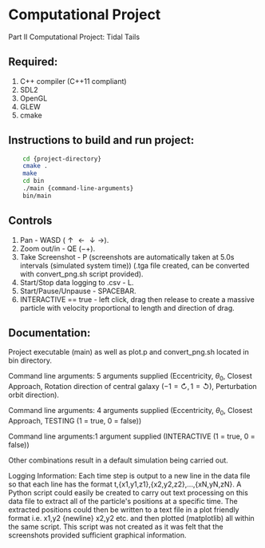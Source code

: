 # Computational Project
Part II Computational Project: Tidal Tails

## Required:

1. C++ compiler (C++11 compliant)
1. SDL2
1. OpenGL
1. GLEW
1. cmake
## Instructions to build and run project:

```bash
	cd {project-directory}
	cmake .
	make
	cd bin
	./main {command-line-arguments}
	bin/main
```
## Controls
1. Pan - WASD $(\uparrow \leftarrow \downarrow \rightarrow)$.
1. Zoom out/in - QE $(-+)$.
1. Take Screenshot - P (screenshots are automatically taken at 5.0s intervals (simulated system time)) (.tga file created, can be converted with convert\_png.sh script provided).
1. Start/Stop data logging to .csv - L.
1. Start/Pause/Unpause - SPACEBAR.
1. INTERACTIVE == true - left click, drag then release to create a massive particle with velocity proportional to length and direction of drag.

## Documentation:

Project executable (main) as well as plot.p and convert_png.sh located in bin directory.

Command line arguments: 5 arguments supplied (Eccentricity, $\theta_0$, Closest Approach, Rotation direction of central galaxy ($-1=\circlearrowright, 1=\circlearrowleft$), Perturbation orbit direction).

Command line arguments: 4 arguments supplied (Eccentricity, $\theta_0$, Closest Approach, TESTING (1 = true, 0 = false))

Command line arguments:1 argument supplied (INTERACTIVE (1 = true, 0 = false))

Other combinations result in a default simulation being carried out.

Logging Information: Each time step is output to a new line in the data file so that each line has the format t,{x1,y1,z1},{x2,y2,z2},...,{xN,yN,zN}. A Python script could easily be created to carry out text processing on this data file to extract all of the particle's positions at a specific time. The extracted positions could then be written to a text file in a plot friendly format i.e. x1,y2 {newline} x2,y2 etc. and then plotted (matplotlib) all within the same script. This script was not created as it was felt that the screenshots provided sufficient graphical information.
	
